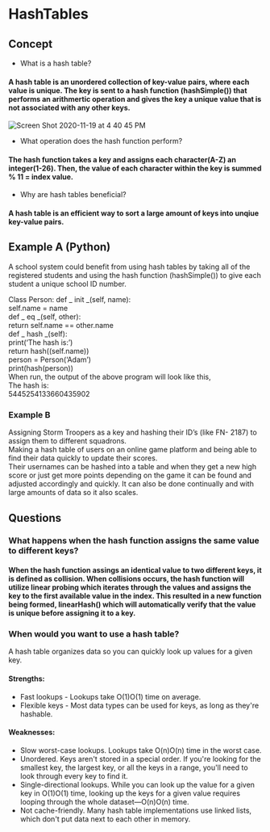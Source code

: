 # HashTables


## Concept
* What is a hash table?

#### A hash table is an unordered collection of key-value pairs, where each value is unique. The key is sent to a hash function (hashSimple()) that performs an arithmertic operation and gives the key a unique value that is not associated with any other keys.

![Screen Shot 2020-11-19 at 4 40 45 PM](https://user-images.githubusercontent.com/73499055/99732993-14ed1c80-2a86-11eb-8a71-6a4207c044f0.png)


* What operation does the hash function perform? 

#### The hash function takes a key and assigns each character(A-Z) an integer(1-26). Then, the value of each character within the key is summed % 11 = index value. 
* Why are hash tables beneficial? 

#### A hash table is an efficient way to sort a large amount of keys into unqiue key-value pairs. 

## Example A (Python)

 A school system could benefit from using hash tables by taking all of the registered students and using the hash function (hashSimple()) to give each student a unique school ID number. 

Class Person:
def _ init _(self, name): <br/>
self.name = name <br/>
def _ eq _(self, other):  <br/>
return self.name == other.name <br/>
def _ hash _(self): <br/>
print(‘The hash is:’) <br/>
return hash((self.name)) <br/>
person = Person(‘Adam’) <br/>
print(hash(person)) <br/>
When run, the output of the above program will look like this, <br/>
The hash is: <br/>
5445254133660435902

### Example B
Assigning Storm Troopers as a key and hashing their ID’s (like FN- 2187) to assign them to different squadrons. <br/>
Making a hash table of users on an online game platform and being able to find their data quickly to update their scores. <br/> Their usernames can be hashed into a table and when they get a new high score or just get more points depending on the game it can be found and adjusted accordingly and quickly. It can also be done continually and with large amounts of data so it also scales.
## Questions 

### What happens when the hash function assigns the same value to different keys? 

#### When the hash function assings an identical value to two different keys, it is defined as collision. When collisions occurs, the hash function will utilize linear probing which iterates through the values and assigns the key to the first available value in the index. This resulted in a new function being formed, linearHash() which will automatically verify that the value is unique before assigning it to a key.

### When would you want to use a hash table? 
A hash table organizes data so you can quickly look up values for a given key.

#### Strengths:
* Fast lookups - Lookups take O(1)O(1) time on average.
* Flexible keys - Most data types can be used for keys, as long as they're hashable.

#### Weaknesses:
* Slow worst-case lookups. Lookups take O(n)O(n) time in the worst case.
* Unordered. Keys aren't stored in a special order. If you're looking for the smallest key, the largest key, or all the keys in a range, you'll need to look through every key to find it.
* Single-directional lookups. While you can look up the value for a given key in O(1)O(1) time, looking up the keys for a given value requires looping through the whole dataset—O(n)O(n) time.
* Not cache-friendly. Many hash table implementations use linked lists, which don't put data next to each other in memory.
